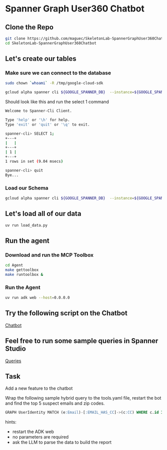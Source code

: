 # Spanner Graph User360 Chatbot

## Clone the Repo

```bash
git clone https://github.com/maguec/SkeletonLab-SpannerGraphUser360Chatbot.git
cd SkeletonLab-SpannerGraphUser360Chatbot
```

## Let's create our tables

### Make sure we can connect to the database

```bash
sudo chown `whoami` -R /tmp/google-cloud-sdk
```

```bash
gcloud alpha spanner cli ${GOOGLE_SPANNER_DB}  --instance=${GOOGLE_SPANNER_INSTANCE}  --project=${GOOGLE_CLOUD_PROJECT}

```
Should look like this and run the select 1 command

```bash
Welcome to Spanner-Cli Client.

Type 'help' or '\h' for help.
Type 'exit' or 'quit' or '\q' to exit.

spanner-cli> SELECT 1;
+---+
|   |
+---+
| 1 |
+---+
1 rows in set (9.04 msecs)

spanner-cli> quit
Bye...
```

### Load our Schema

```bash
gcloud alpha spanner cli ${GOOGLE_SPANNER_DB}  --instance=${GOOGLE_SPANNER_INSTANCE}  --project=${GOOGLE_CLOUD_PROJECT} < UserIdentityDB.sql
```


## Let's load all of our data

```bash
uv run load_data.py
```

## Run the agent

### Download and run the MCP Toolbox

```bash
cd Agent
make gettoolbox
make runtoolbox &
```

### Run the Agent

```bash
uv run adk web --host=0.0.0.0
```


## Try the following script on the Chatbot
[Chatbot](./SampleScript.md)

## Feel free to run some sample queries in Spanner Studio

[Queries](./SampleQueries.md)

## Task

Add a new feature to the chatbot

Wrap the following sample hybrid query to the tools.yaml file, restart the bot and find the top 5 suspect emails and zip codes.

```sql
GRAPH UserIdentity MATCH (e:Email)-[:EMAIL_HAS_CC]->(c:CC) WHERE c.id IN (SELECT id from CC where sus=1) RETURN e.email as Email, c.zip as Zip;
```

hints:
- restart the ADK web
- no parameters are required
- ask the LLM to parse the data to build the report
